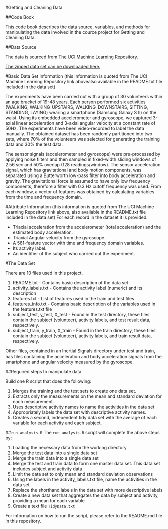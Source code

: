 #Getting and Cleaning Data

##Code Book

This code book describes the data source, variables, and methods for manipulating the data involved in the cource project for Getting and Cleaning Data.

##Data Source

The data is sourced from [The UCI Machine Learning Repository](http://archive.ics.uci.edu/ml/datasets/Human+Activity+Recognition+Using+Smartphones). 

[The zipped data set can be downloaded here.](https://d396qusza40orc.cloudfront.net/getdata%2Fprojectfiles%2FUCI%20HAR%20Dataset.zip)

#Basic Data Set Information 
(this information is quoted from The UCI Machine Learning Repository link abovealso available in the README.txt file included in the data set)

The experiments have been carried out with a group of 30 volunteers within an age bracket of 19-48 years. Each person performed six activities (WALKING, WALKING_UPSTAIRS, WALKING_DOWNSTAIRS, SITTING, STANDING, LAYING) wearing a smartphone (Samsung Galaxy S II) on the waist. Using its embedded accelerometer and gyroscope, we captured 3-axial linear acceleration and 3-axial angular velocity at a constant rate of 50Hz. The experiments have been video-recorded to label the data manually. The obtained dataset has been randomly partitioned into two sets, where 70% of the volunteers was selected for generating the training data and 30% the test data. 

The sensor signals (accelerometer and gyroscope) were pre-processed by applying noise filters and then sampled in fixed-width sliding windows of 2.56 sec and 50% overlap (128 readings/window). The sensor acceleration signal, which has gravitational and body motion components, was separated using a Butterworth low-pass filter into body acceleration and gravity. The gravitational force is assumed to have only low frequency components, therefore a filter with 0.3 Hz cutoff frequency was used. From each window, a vector of features was obtained by calculating variables from the time and frequency domain.

#Attribute Information 
(this information is quoted from The UCI Machine Learning Repository link above, also available in the README.txt file included in the data set)
For each record in the dataset it is provided: 
- Triaxial acceleration from the accelerometer (total acceleration) and the estimated body acceleration. 
- Triaxial Angular velocity from the gyroscope. 
- A 561-feature vector with time and frequency domain variables. 
- Its activity label. 
- An identifier of the subject who carried out the experiment.

#The Data Set

There are 10 files used in this project.

1. README.txt - Contains basic description of the data set
2. activity_labels.txt - Contains the activity label (numeric) and its description
3. features.txt - List of features used in the train and test files
4. features_info.txt - Contains basic description of the variables used in the features.txt file
5. subject_test, y_test, X_test - Found in the test directory, these files contain the subject (volunteer), activity labels, and  test result data, respectively.
6. subject_train, y_train, X_train - Found in the train directory, these files contain the subject (volunteer), activity labels, and train result data, respectively.

Other files, contained in an Inertial Signals directory under test and train, has files containing the acceleration and body acceleration signals from the smartphone and angular velocity measured by the gyroscope.

##Required steps to manipulate data

Build one R script that does the following:

1. Merges the training and the test sets to create one data set.
2. Extracts only the measurements on the mean and standard deviation for each measurement.
3. Uses descriptive activity names to name the activities in the data set
4. Appropriately labels the data set with descriptive activity names.
5. Creates a second, independent tidy data set with the average of each variable for each activity and each subject.

##`run_analysis.R`
The `run_analysis.R` script will complete the above steps by:
1. Loading the necessary data from the working directory
2. Merge the test data into a single data set
3. Merge the train data into a single data set
4. Merge the test and train data to form one master data set. This data set includes subject and activity data
5. Limit the data set to only mean and standard deviation observations
6. Using the labels in the activity_labels.txt file, name the activities in the data set
7. Replace the shorthand labels in the data set with more descriptive labels
8. Create a new data set that aggregates the data by subject and activity, providing a mean for each variable
9. Create a text file `TidyData.txt`

For information on how to run the script, please refer to the README.md file in this repository.
